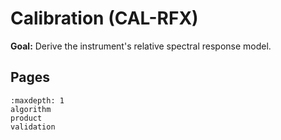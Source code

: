 # Calibration (CAL-RFX)

**Goal:** Derive the instrument's relative spectral response model.

## Pages
```{toctree}
:maxdepth: 1
algorithm
product
validation
```
